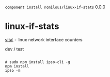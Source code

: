 `component install nomilous/linux-if-stats` 0.0.0 <br />

linux-if-stats
==============

[vital](https://github.com/nomilous/vital) - linux network interface counters


dev / test 

```

# sudo npm install ipso-cli -g
npm install
ipso -m

```
